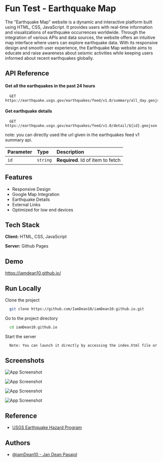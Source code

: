 
# Fun Test - Earthquake Map

The "Earthquake Map" website is a dynamic and interactive platform built using HTML, CSS, JavaScript. It provides users with real-time information and visualizations of earthquake occurrences worldwide. Through the integration of various APIs and data sources, the website offers an intuitive map interface where users can explore earthquake data. With its responsive design and smooth user experience, the Earthquake Map website aims to educate and raise awareness about seismic activities while keeping users informed about recent earthquakes globally.


## API Reference

#### Get all the earthquakes in the past 24 hours

```http
  GET https://earthquake.usgs.gov/earthquakes/feed/v1.0/summary/all_day.geojson
```

#### Get earthquake details

```http
  GET  https://earthquake.usgs.gov/earthquakes/feed/v1.0/detail/${id}.geojson
```
note: you can directly used the url given in the earthquakes feed v1 summary api.

| Parameter | Type     | Description                       |
| :-------- | :------- | :-------------------------------- |
| `id`      | `string` | **Required**. Id of item to fetch |



## Features

- Responsive Design
- Google Map Integration
- Earthquake Details
- External Links
- Optimized for low end devices



## Tech Stack

**Client:** HTML, CSS, JavaScript

**Server:** Github Pages


## Demo

https://iamdean10.github.io/


## Run Locally

Clone the project

```bash
  git clone https://github.com/IamDean10/iamDean10.github.io.git
```

Go to the project directory

```bash
  cd iamDean10.github.io
```

Start the server

```bash
  Note: You can launch it directly by accessing the index.html file or by using the live server plugin for Visual Studio Code.
```


## Screenshots

![App Screenshot](https://drive.google.com/uc?id=1qqmjIUzoQ0anFd_4TQEe12UqCaLnsYTR)

![App Screenshot](https://drive.google.com/uc?id=1or039N_eMkRBwH_wXnzL4HdWTsORbwfK)

![App Screenshot](https://drive.google.com/uc?id=1k_hwPXBkdqD5r52ppsG_vEXxwRUJaUu-)

![App Screenshot](https://drive.google.com/uc?id=10WAAOcYUlvYn5su7EM0U5sOYFEnEIJ7S)


## Reference

 - [USGS Earthquake Hazard Program](https://earthquake.usgs.gov/earthquakes/feed/v1.0/)


## Authors

- [@iamDean10 - Jan Dean Pasajol](https://github.com/IamDean10)

